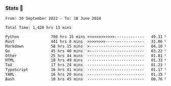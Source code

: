 ### Stats 👋
<!--START_SECTION:waka-->

```txt
From: 30 September 2022 - To: 18 June 2024

Total Time: 1,420 hrs 13 mins

Python              700 hrs 15 mins >>>>>>>>>>>>-------------   49.31 %
Rust                441 hrs 8 mins  >>>>>>>>-----------------   31.06 %
Markdown            58 hrs 15 mins  >------------------------   04.10 %
Go                  45 hrs 40 mins  >------------------------   03.22 %
Other               25 hrs 44 mins  -------------------------   01.81 %
HTML                18 hrs 49 mins  -------------------------   01.33 %
TeX                 17 hrs 24 mins  -------------------------   01.23 %
TypeScript          16 hrs 41 mins  -------------------------   01.17 %
YAML                16 hrs 20 mins  -------------------------   01.15 %
Bash                10 hrs 45 mins  -------------------------   00.76 %
```

<!--END_SECTION:waka-->

<!--
**buhaytza2005/buhaytza2005** is a ✨ _special_ ✨ repository because its `README.md` (this file) appears on your GitHub profile.

Here are some ideas to get you started:

- 🔭 I’m currently working on ...
- 🌱 I’m currently learning ...
- 👯 I’m looking to collaborate on ...
- 🤔 I’m looking for help with ...
- 💬 Ask me about ...
- 📫 How to reach me: ...
- 😄 Pronouns: ...
- ⚡ Fun fact: ...
-->


